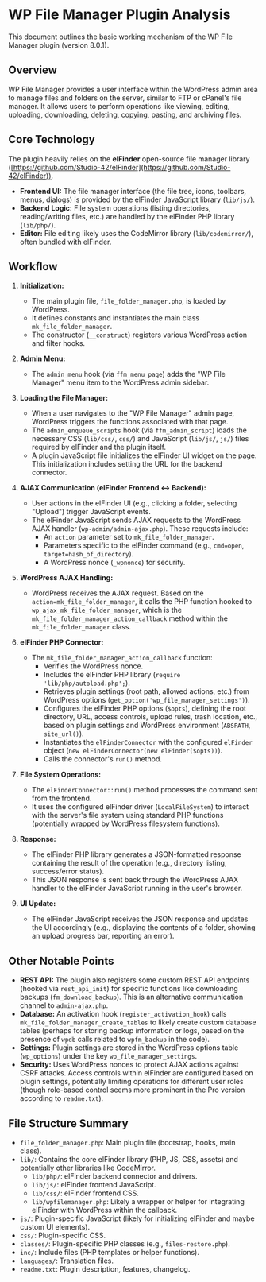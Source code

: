 # WP File Manager Plugin Analysis

This document outlines the basic working mechanism of the WP File Manager plugin (version 8.0.1).

## Overview

WP File Manager provides a user interface within the WordPress admin area to manage files and folders on the server, similar to FTP or cPanel's file manager. It allows users to perform operations like viewing, editing, uploading, downloading, deleting, copying, pasting, and archiving files.

## Core Technology

The plugin heavily relies on the **elFinder** open-source file manager library ([https://github.com/Studio-42/elFinder](https://github.com/Studio-42/elFinder)).

*   **Frontend UI:** The file manager interface (the file tree, icons, toolbars, menus, dialogs) is provided by the elFinder JavaScript library (`lib/js/`).
*   **Backend Logic:** File system operations (listing directories, reading/writing files, etc.) are handled by the elFinder PHP library (`lib/php/`).
*   **Editor:** File editing likely uses the CodeMirror library (`lib/codemirror/`), often bundled with elFinder.

## Workflow

1.  **Initialization:**
    *   The main plugin file, `file_folder_manager.php`, is loaded by WordPress.
    *   It defines constants and instantiates the main class `mk_file_folder_manager`.
    *   The constructor (`__construct`) registers various WordPress action and filter hooks.

2.  **Admin Menu:**
    *   The `admin_menu` hook (via `ffm_menu_page`) adds the "WP File Manager" menu item to the WordPress admin sidebar.

3.  **Loading the File Manager:**
    *   When a user navigates to the "WP File Manager" admin page, WordPress triggers the functions associated with that page.
    *   The `admin_enqueue_scripts` hook (via `ffm_admin_script`) loads the necessary CSS (`lib/css/`, `css/`) and JavaScript (`lib/js/`, `js/`) files required by elFinder and the plugin itself.
    *   A plugin JavaScript file initializes the elFinder UI widget on the page. This initialization includes setting the URL for the backend connector.

4.  **AJAX Communication (elFinder Frontend <-> Backend):**
    *   User actions in the elFinder UI (e.g., clicking a folder, selecting "Upload") trigger JavaScript events.
    *   The elFinder JavaScript sends AJAX requests to the WordPress AJAX handler (`wp-admin/admin-ajax.php`). These requests include:
        *   An `action` parameter set to `mk_file_folder_manager`.
        *   Parameters specific to the elFinder command (e.g., `cmd=open`, `target=hash_of_directory`).
        *   A WordPress nonce (`_wpnonce`) for security.

5.  **WordPress AJAX Handling:**
    *   WordPress receives the AJAX request. Based on the `action=mk_file_folder_manager`, it calls the PHP function hooked to `wp_ajax_mk_file_folder_manager`, which is the `mk_file_folder_manager_action_callback` method within the `mk_file_folder_manager` class.

6.  **elFinder PHP Connector:**
    *   The `mk_file_folder_manager_action_callback` function:
        *   Verifies the WordPress nonce.
        *   Includes the elFinder PHP library (`require 'lib/php/autoload.php';`).
        *   Retrieves plugin settings (root path, allowed actions, etc.) from WordPress options (`get_option('wp_file_manager_settings')`).
        *   Configures the elFinder PHP options (`$opts`), defining the root directory, URL, access controls, upload rules, trash location, etc., based on plugin settings and WordPress environment (`ABSPATH`, `site_url()`).
        *   Instantiates the `elFinderConnector` with the configured `elFinder` object (`new elFinderConnector(new elFinder($opts))`).
        *   Calls the connector's `run()` method.

7.  **File System Operations:**
    *   The `elFinderConnector::run()` method processes the command sent from the frontend.
    *   It uses the configured elFinder driver (`LocalFileSystem`) to interact with the server's file system using standard PHP functions (potentially wrapped by WordPress filesystem functions).

8.  **Response:**
    *   The elFinder PHP library generates a JSON-formatted response containing the result of the operation (e.g., directory listing, success/error status).
    *   This JSON response is sent back through the WordPress AJAX handler to the elFinder JavaScript running in the user's browser.

9.  **UI Update:**
    *   The elFinder JavaScript receives the JSON response and updates the UI accordingly (e.g., displaying the contents of a folder, showing an upload progress bar, reporting an error).

## Other Notable Points

*   **REST API:** The plugin also registers some custom REST API endpoints (hooked via `rest_api_init`) for specific functions like downloading backups (`fm_download_backup`). This is an alternative communication channel to `admin-ajax.php`.
*   **Database:** An activation hook (`register_activation_hook`) calls `mk_file_folder_manager_create_tables` to likely create custom database tables (perhaps for storing backup information or logs, based on the presence of `wpdb` calls related to `wpfm_backup` in the code).
*   **Settings:** Plugin settings are stored in the WordPress options table (`wp_options`) under the key `wp_file_manager_settings`.
*   **Security:** Uses WordPress nonces to protect AJAX actions against CSRF attacks. Access controls within elFinder are configured based on plugin settings, potentially limiting operations for different user roles (though role-based control seems more prominent in the Pro version according to `readme.txt`).

## File Structure Summary

*   `file_folder_manager.php`: Main plugin file (bootstrap, hooks, main class).
*   `lib/`: Contains the core elFinder library (PHP, JS, CSS, assets) and potentially other libraries like CodeMirror.
    *   `lib/php/`: elFinder backend connector and drivers.
    *   `lib/js/`: elFinder frontend JavaScript.
    *   `lib/css/`: elFinder frontend CSS.
    *   `lib/wpfilemanager.php`: Likely a wrapper or helper for integrating elFinder with WordPress within the callback.
*   `js/`: Plugin-specific JavaScript (likely for initializing elFinder and maybe custom UI elements).
*   `css/`: Plugin-specific CSS.
*   `classes/`: Plugin-specific PHP classes (e.g., `files-restore.php`).
*   `inc/`: Include files (PHP templates or helper functions).
*   `languages/`: Translation files.
*   `readme.txt`: Plugin description, features, changelog.
